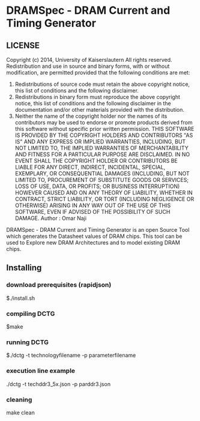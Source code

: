 # DRAMSpec - DRAM Current and Timing Generator

## LICENSE 
Copyright (c)  2014, University of Kaiserslautern
All rights reserved.
Redistribution and use in source and binary forms, with or without
modification, are permitted provided that the following conditions are met:
1. Redistributions of source code must retain the above copyright notice, this
list of conditions and the following disclaimer.
2. Redistributions in binary form must reproduce the above copyright notice,
this list of conditions and the following disclaimer in the documentation
and/or other materials provided with the distribution.
3. Neither the name of the copyright holder nor the names of its contributors
may be used to endorse or promote products derived from this software without
specific prior written permission.
THIS SOFTWARE IS PROVIDED BY THE COPYRIGHT HOLDERS AND CONTRIBUTORS "AS IS"
AND ANY EXPRESS OR IMPLIED WARRANTIES, INCLUDING, BUT NOT LIMITED TO, THE
IMPLIED WARRANTIES OF MERCHANTABILITY AND FITNESS FOR A PARTICULAR PURPOSE ARE
DISCLAIMED. IN NO EVENT SHALL THE COPYRIGHT HOLDER OR CONTRIBUTORS BE LIABLE
FOR ANY DIRECT, INDIRECT, INCIDENTAL, SPECIAL, EXEMPLARY, OR CONSEQUENTIAL
DAMAGES (INCLUDING, BUT NOT LIMITED TO, PROCUREMENT OF SUBSTITUTE GOODS OR
SERVICES; LOSS OF USE, DATA, OR PROFITS; OR BUSINESS INTERRUPTION) HOWEVER
CAUSED AND ON ANY THEORY OF LIABILITY, WHETHER IN CONTRACT, STRICT LIABILITY,
OR TORT (INCLUDING NEGLIGENCE OR OTHERWISE) ARISING IN ANY WAY OUT OF THE USE
OF THIS SOFTWARE, EVEN IF ADVISED OF THE POSSIBILITY OF SUCH DAMAGE.
Author : Omar Naji

DRAMSpec - DRAM Current and Timing Generator is an open Source Tool which
generates the Datasheet values of DRAM chips. This tool can be used to Explore
new DRAM Architectures and to model existing DRAM chips.

## Installing

### download prerequisites (rapidjson)
$./install.sh

### compiling DCTG
$make

### running DCTG

$./dctg -t technologyfilename -p parameterfilename

### execution line example 
./dctg -t techddr3_5x.json -p parddr3.json

### cleaning
make clean
